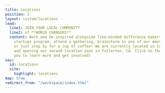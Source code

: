 ```yaml
---
title: Locations
position: 2
layout: custom/locations
lead:
  line1: JOIN YOUR LOCAL COMMUNITY
  line2: of **WORLD CHANGERS**
  content: Work and be inspired alongside like-minded difference makers, join a local
    startups program, attend a gathering, brainstorm in one of our meeting rooms,
    or just stop by for a cup of coffee! We are currently located in Costa Mesa, CA
    and opening our second location soon in Fullerton, CA. Click on the location nearest
    you to learn more and get involved!
nav:
  id: locations
  site:
    highlight: locations
map: true
redirect_from: "/workspace/index.html"
---
```



